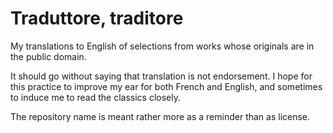 # Traduttore, traditore
My translations to English of selections from works whose originals are in the public domain.

It should go without saying that translation is not endorsement. I
hope for this practice to improve my ear for both French and English,
and sometimes to induce me to read the classics closely.

The repository name is meant rather more as a reminder than as
license.
